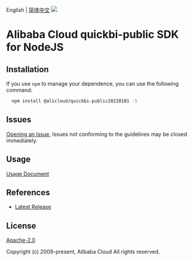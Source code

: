 English | [简体中文](README-CN.md)
![](https://aliyunsdk-pages.alicdn.com/icons/AlibabaCloud.svg)

# Alibaba Cloud quickbi-public SDK for NodeJS

## Installation
If you use `npm` to manage your dependence, you can use the following command:

```sh
  npm install @alicloud/quickbi-public20220101 -S
```

## Issues
[Opening an Issue](https://github.com/aliyun/alibabacloud-typescript-sdk/issues/new), Issues not conforming to the guidelines may be closed immediately.

## Usage
[Usage Document](https://github.com/aliyun/alibabacloud-typescript-sdk/blob/master/docs/Usage-EN.md#quick-examples)

## References
* [Latest Release](https://github.com/aliyun/alibabacloud-typescript-sdk/)

## License
[Apache-2.0](http://www.apache.org/licenses/LICENSE-2.0)

Copyright (c) 2009-present, Alibaba Cloud All rights reserved.
